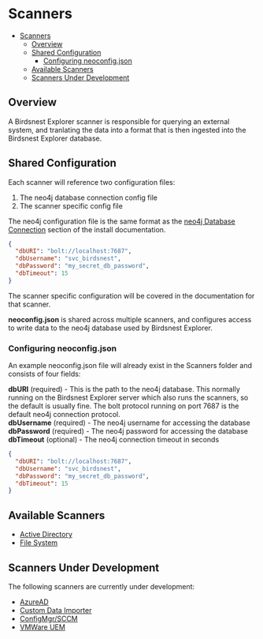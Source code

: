 # Scanners

* [Scanners](#scanners)
  * [Overview](#overview)
  * [Shared Configuration](#shared-configuration)
    * [Configuring neoconfig.json](#configuring-neoconfigjson)
  * [Available Scanners](#available-scanners)
  * [Scanners Under Development](#scanners-under-development)

## Overview
A Birdsnest Explorer scanner is responsible for querying an external system, and tranlating the data into a format that is then ingested into the Birdsnest Explorer database.


## Shared Configuration
Each scanner will reference two configuration files:
1. The neo4j database connection config file
2. The scanner specific config file

The neo4j configuration file is the same format as the [neo4j Database Connection](/documentation/install/completeinstall.md#neo4j-database-connection) section of the install documentation. 

```json
{
  "dbURI": "bolt://localhost:7687",
  "dbUsername": "svc_birdsnest",
  "dbPassword": "my_secret_db_password",
  "dbTimeout": 15
}
```

The scanner specific configuration will be covered in the documentation for that scanner.  

**neoconfig.json** is shared across multiple scanners, and configures access to write data to the neo4j database used by Birdsnest Explorer. 


### Configuring neoconfig.json

An example neoconfig.json file will already exist in the Scanners folder and consists of four fields:

**dbURI** (required) - This is the path to the neo4j database. This normally running on the Birdsnest Explorer server which also runs the scanners, so the default is usually fine. The bolt protocol running on port 7687 is the default neo4j connection protocol.\
**dbUsername** (required) - The neo4j username for accessing the database\
**dbPassword** (required) -  The neo4j password for accessing the database\
**dbTimeout** (optional) - The neo4j connection timeout in seconds

```json
{
  "dbURI": "bolt://localhost:7687",
  "dbUsername": "svc_birdsnest",
  "dbPassword": "my_secret_db_password",
  "dbTimeout": 15
}
```

## Available Scanners

* [Active Directory](/documentation/scanners/active-directory/README.md)
* [File System](/documentation/scanners/file-system/README.md)

## Scanners Under Development

The following scanners are currently under development:

* [AzureAD](/documentation/scanners/azuread/README.md)
* [Custom Data Importer](/documentation/scanners/custom-importer/README.md)
* [ConfigMgr/SCCM](/documentation/scanners/configmgr/README.md)
* [VMWare UEM](/documentation/scanners/uem/README.md)
